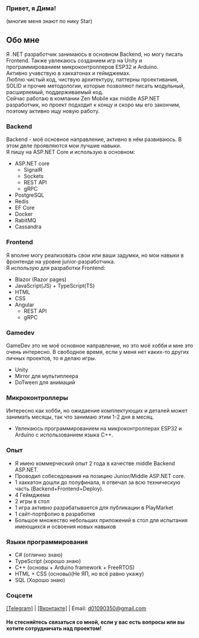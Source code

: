 ### Привет, я Дима!
(многие меня знают по нику Star)
## Обо мне
Я .NET разработчик занимаюсь в основном Backend, но могу писать Frontend. Также увлекаюсь созданием игр на Unity и программированием микроконтроллеров ESP32 и Arduino. <br/>
Активно учавствую в хаккатонах и геймджемах.<br/>
Люблю чистый код, чиствую архитектуру, паттерны проективания, SOLID и прочие методологии, которые позволяют писать модульный, расширяемый, поддерживаемый код.<br/>
Сейчас работаю в компании Zen Mobile как middle ASP.NET разработчик, но проект подходит к концу и скоро мы его закончим, поэтому активно ищу новую работу.


### Backend
Backend - моё основное направление, активно в нём развиваюсь. В этом деле проявляются мои лучшие навыки. </br>
Я пишу на ASP.NET Core и использую в основном:
- ASP.NET core
  - SignalR
  - Sockets
  - REST API
  - gRPC
- PostgreSQL
- Redis
- EF Core
- Docker
- RabitMQ
- Cassandra
### Frontend
Я вполне могу реализовать свои или ваши задумки, но мои навыки в фронтенде на уровне junior-разработчика. </br>
Я использую для разработки Frontend:
- Blazor (Razor pages)
- JavaScript(JS) + TypeScript(TS)
- HTML
- CSS
- Angular
  - REST API
  - gRPC
### Gamedev
GameDev это не моё основное направление, но это моё хобби и мне это очень интересно. В свободное время, если у меня нет каких-то других личных проектов, то я делаю игры.
- Unity
- Mirror для мультиплеера
- DoTween для анимаций
### Микроконтроллеры
Интересно как хобби, но ожидаение комплектующих и деталей может занимать месяцы, так что занимаю этим 1-2 дня в месяц.
- Увлекаюсь программированием на микроконтроллерах ESP32 и Arduino с использованием языка C++.
### Опыт
- Я имею коммерческий опыт 2 года в качестве middle Backend ASP.NET.
- Проводил собеседования на позицию Junior/Middle ASP.NET core.
- 1 хаккатон дошли до полуфинала, я отвечал за всю техническую часть (Backend+Frontend+Deploy).
- 4 Геймджема
- 2 игры в стол
- 1 игра активно разрабатывается для публикации в PlayMarket
- 1 сайт-портфолио в разработке
- Большое множество небольших приложений в стол для испытания имеющихся и освоения новых навыков
### Языки программирования
- C# (отлично знаю)
- TypeScript (хорошо знаю)
- C++ (основы + Arduino framework + FreeRTOS)
- HTML + CSS (основы)(Не ЯП, но всё равно укажу)
- SQL (Хорошо знаю)

### Соцсети
<a href="https://t.me/Stark1Iler">[Telegram]<a/> | <a href="https://vk.com/25starkiller25">[Вконтакте]<a/> |
Email: d01090350@gmail.com

#### Не стесняйтесь связаться со мной, если у вас есть вопросы или вы хотите сотрудничать над проектом!
